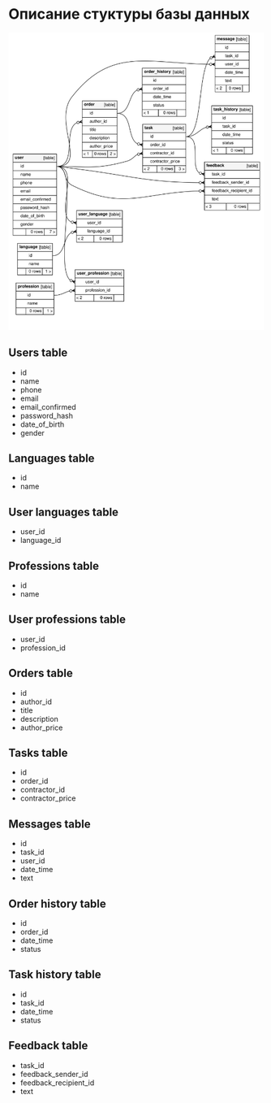 # Описание стуктуры базы данных


![alt text](./db-relationships.svg?raw=true)


## Users table
* id
* name
* phone
* email
* email_confirmed
* password_hash
* date_of_birth
* gender

## Languages table
* id
* name

## User languages table
* user_id
* language_id

## Professions table
* id
* name

## User professions table
* user_id
* profession_id

## Orders table
* id
* author_id
* title
* description
* author_price

## Tasks table
* id
* order_id
* contractor_id
* contractor_price

## Messages table
* id
* task_id
* user_id
* date_time
* text

## Order history table
* id
* order_id
* date_time
* status

## Task history table
* id
* task_id
* date_time
* status

## Feedback table
* task_id
* feedback_sender_id
* feedback_recipient_id
* text
